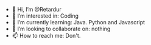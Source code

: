- 👋 Hi, I’m @Retardur
- 👀 I’m interested in: Coding
- 🌱 I’m currently learning: Java. Python and Javascript
- 💞️ I’m looking to collaborate on: nothing
- 📫 How to reach me: Don't.

<!---
Retardur/Retardur is a ✨ special ✨ repository because its `README.md` (this file) appears on your GitHub profile.
You can click the Preview link to take a look at your changes.
--->
